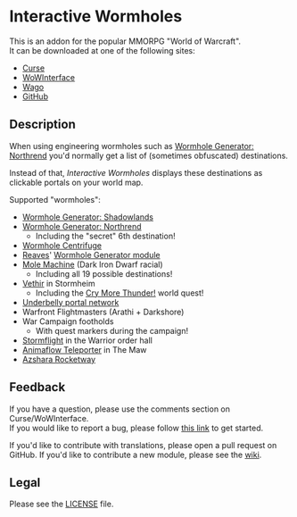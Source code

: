# Interactive Wormholes

This is an addon for the popular MMORPG "World of Warcraft".  
It can be downloaded at one of the following sites:

- [Curse](https://www.curseforge.com/wow/addons/interactivewormholes)
- [WoWInterface](https://wowinterface.com/downloads/info24119)
- [Wago](https://addons.wago.io/addons/interactivewormholes)
- [GitHub](https://github.com/p3lim-wow/InteractiveWormholes/releases)

## Description

When using engineering wormholes such as [Wormhole Generator: Northrend](https://wowhead.com/item=48933) you'd normally get a list of (sometimes obfuscated) destinations.

Instead of that, *Interactive Wormholes* displays these destinations as clickable portals on your world map.

Supported "wormholes":

- [Wormhole Generator: Shadowlands](https://www.wowhead.com/item=172924)
- [Wormhole Generator: Northrend](http://www.wowhead.com/item=48933)
	- Including the "secret" 6th destination!
- [Wormhole Centrifuge](http://www.wowhead.com/item=112059)
- [Reaves](http://www.wowhead.com/item=132523)' [Wormhole Generator module](http://www.wowhead.com/item=132524)
- [Mole Machine](http://www.wowhead.com/spell=265225) (Dark Iron Dwarf racial)
	- Including all 19 possible destinations!
- [Vethir](http://www.wowhead.com/npc=108685) in Stormheim
	- Including the [Cry More Thunder!](http://www.wowhead.com/quest=41950) world quest!
- [Underbelly portal network](https://www.wowhead.com/item=138028)
- Warfront Flightmasters (Arathi + Darkshore)
- War Campaign footholds
	- With quest markers during the campaign!
- [Stormflight](https://www.wowhead.com/npc=96679) in the Warrior order hall
- [Animaflow Teleporter](https://www.wowhead.com/npc=172925) in The Maw
- [Azshara Rocketway](https://www.wowhead.com/npc=43217)

## Feedback

If you have a question, please use the comments section on Curse/WoWInterface.  
If you would like to report a bug, please follow [this link](https://github.com/p3lim-wow/InteractiveWormholes/issues?q=) to get started.

If you'd like to contribute with translations, please open a pull request on GitHub.
If you'd like to contribute a new module, please see the [wiki](https://github.com/p3lim-wow/InteractiveWormholes/wiki).

## Legal

Please see the [LICENSE](https://github.com/p3lim-wow/InteractiveWormholes/blob/master/LICENSE.txt) file.
